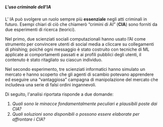 ##### L'uso criminale dell'IA

L’ IA può svolgere un ruolo sempre più **essenziale** negli atti criminali in futuro.
Esempi chiari di ciò che chiamerò “crimini di AI” (**CIA**) sono forniti da due esperimenti di ricerca (teorici).

Nel primo, due scienziati sociali computazionali hanno usato l’AI come strumento per convincere utenti di social media a cliccare su collegamenti di phishing; poiché ogni messaggio è stato costruito con tecniche di ML applicate ai comportamenti passati e ai profili pubblici degli utenti, il contenuto è stato ritagliato su ciascun individuo.

Nel secondo esperimento, tre scienziati informatici hanno simulato un mercato e hanno scoperto che gli agenti di scambio potevano apprendere ed eseguire una “vantaggiosa” campagna di manipolazione del mercato che includeva una serie di falsi ordini ingannevoli.

Di seguito, l'analisi riportata risponde a due domande:
1. *Quali sono le minacce fondamentalmente peculiari e plausibili poste dai CIA?*
2. *Quali soluzioni sono disponibili o possono essere elaborate per affrontare i CIA?*

